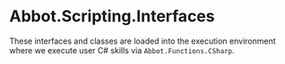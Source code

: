 # Abbot.Scripting.Interfaces

These interfaces and classes are loaded into the execution environment where we execute user C# skills via `Abbot.Functions.CSharp`.